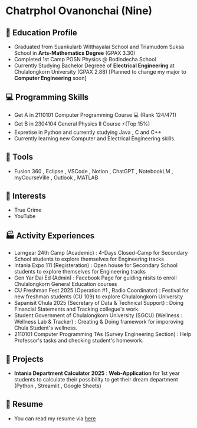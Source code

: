 # Chatrphol Ovanonchai (Nine)

## 📕 Education Profile
- Graduated from Suankularb Witthayalai School and Triamudom Suksa School in **Arts-Mathematics Degree** (GPAX 3.30)
- Completed 1st Camp POSN Physics @ Bodindecha School
- Currently Studying Bachelor Degreee of **Electrical Engineering** at Chulalongkorn University (GPAX 2.88)
  [Planned to change my major to **Computer Engineering** soon]

## 💻 Programming Skills
- Get A in 2110101 Computer Programming Course 💻 (Rank 124/471)
- Get B in 2304104 General Physics II Course ⚡(Top 15%)
- Expretise in Python and currently studying Java , C and C++
- Currently learning new Computer and Electrical Engineering skills.

## 🦾 Tools
- Fusion 360 , Eclipse , VSCode , Notion , ChatGPT , NotebookLM , myCourseVille , Outlook , MATLAB

## 🌲 Interests
- True Crime
- YouTube

## 🏭 Activity Experiences
- Larngear 24th Camp (Academic) : 4-Days Closed-Camp for Secondary School students to explore themselves for Engineering tracks
- Intania Expo 111 (Registeration) : Open house for Secondary School students to explore themselves for Engineering tracks
- Gen Yar Dai Ed (Admin) : Facebook Page for guiding nisits to enroll Chulalongkorn General Education courses
- CU Freshman Fest 2025 (Operation #1 , Radio Coordinator) : Festival for new freshman students (CU 109) to explore Chulalongkorn University
- Sapanisit Chula 2025 (Secretary of Data & Technical Support) : Doing Financial Statements and Tracking collegue's work.
- Student Government of Chulalongkorn University (SGCU) (Wellness : Wellness Lab & Tracker) : Creating & Doing framework for imporoving Chula Student's wellness.
- 2110101 Computer Programming TAs (Survey Engineering Section) : Help Professor's tasks and checking student's homework.

## 💼 Projects
- **Intania Department Calculator 2025** : **Web-Application** for 1st year students to calculate their possibility to get their dream department (Python , Streamlit , Google Sheets)

## 📄 Resume 
- You can read my resume via [here](https://github.com/NuBFightForMyDream/NuBFightForCP51Again/blob/main/Chatrphol%20Ovanonchai%20Resume.pdf)
